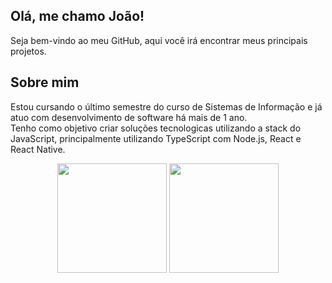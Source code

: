 ## Olá, me chamo João! 

Seja bem-vindo ao meu GitHub, aqui você irá encontrar meus principais projetos.


## Sobre mim

Estou cursando o último semestre do curso de Sistemas de Informação e já atuo com desenvolvimento de software há mais de 1 ano.
<br/>
Tenho como objetivo criar soluções tecnologicas utilizando a stack do JavaScript, principalmente utilizando TypeScript com Node.js, React e React Native.

<div align="center">
  <img height="175em" src="https://github-readme-stats.vercel.app/api/?username=joaopedroluz57&theme=codeSTACKr&show_icons=true&hide=stars,issues,contribs&count_private=true"/>
  <img height="175em" src="https://github-readme-stats.vercel.app/api/top-langs/?username=joaopedroluz57&theme=codeSTACKr&show_icons=true&layout=compact&langs_count=7"/> 
</div>
  
